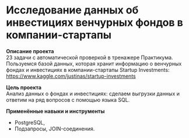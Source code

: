 # Исследование данных об инвестициях венчурных фондов в компании-стартапы

**Описание проекта**<br>
23 задачи с автоматической проверкой в тренажере Практикума.<br>
Пользуемся базой данных, которая хранит информацию о венчурных фондах и инвестициях в компании-стартапы Startup Investments:<br>
https://www.kaggle.com/justinas/startup-investments

**Цель проекта**<br>
Анализ данных о фондах и инвестициях: сделаем выгрузки данных и ответим на ряд вопросов с помощью языка SQL.

**Применённые навыки и инструменты**<br>
 - PostgreSQL,
 - Подзапросы, JOIN-соединения.
